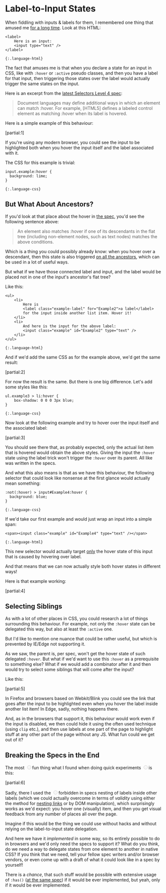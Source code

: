 # Label-to-Input States

When fiddling with inputs & labels for them, I remembered one thing that amused me [for a long time](*for-a-long-time "Fun fact: when I started the research for this article, I found [this question](https://stackoverflow.com/questions/9098581/why-is-hover-for-input-triggered-on-corresponding-label-in-css) at StackOverflow, with a really detailed answer by BoltClock. The fun part is that I was the one who asked this question at this far February of the year 2012, and now totally forgot about it. Also, the “Even more” part of this question is still actual for Webkits/Blinks."). Look at this HTML:

    <label>
        Here is an input: 
        <input type="text" />
    </label>

    {:.language-html}

The fact that amuses me is that when you declare a state for an input in CSS, like with `:hover` or `:active` pseudo classes, and then you have a label for that input, then triggering those states over the label would actually trigger the same states on the input.

Here is an excerpt from the [latest Selectors Level 4 spec](https://drafts.csswg.org/selectors-4/#the-hover-pseudo):

> Document languages may define additional ways in which an element can match :hover. For example, [HTML5] defines a labeled control element as matching :hover when its label is hovered.

Here is a simple example of this behaviour:

[partial:1]

If you're using any modern browser, you could see the input to be highlighted both when you hover the input itself and the label associated with it.

The CSS for this example is trivial:

    input.example:hover {
      background: lime;
    }

    {:.language-css}

## But What About Ancestors?

If you'd look at that place about the hover in [the spec](https://drafts.csswg.org/selectors-4/#the-hover-pseudo), you'd see the following sentence above:

> An element also matches :hover if one of its descendants in the flat tree (including non-element nodes, such as text nodes) matches the above conditions.

Which is a thing you could possibly already know: when you hover over a descendant, then this state is also triggered [on all the ancestors](*all-of-them "Even if the element is out of the ancestor's bounds, like being positioned or moved outside using some other method, and even if the ancestor would have `pointer-events: none` or `display: contents`, it still would be marked as the one having the same state as the descendant."), which can be used in a lot of useful ways.

But what if we have those connected label and input, and the label would be placed not in one of the input's ancestor's flat tree?

Like this:

    <ul>
        <li>
            Here is
            <label class="example-label" for="Example2">a label</label>
            for the input inside another list item. Hover it!
        </li>
        <li>
            And here is the input for the above label:
            <input class="example" id="Example2" type="text" />
        </li>
    </ul>

    {:.language-html}

And if we'd add the same CSS as for the example above, we'd get the same result:

[partial:2]

For now the result is the same. But there is one big difference. Let's add some styles like this:

    ul.example3 > li:hover {
        box-shadow: 0 0 0 3px blue;
    }

    {:.language-css}

Now look at the following example and try to hover over the input itself and the associated label:

[partial:3]

You should see there that, as probably expected, only the actual list item that is hovered would obtain the above styles. Giving the input the `:hover` state using the label trick won't trigger the `:hover` over its parent. All like was written in the specs.

And what this also means is that as we have this behaviour, the following selector that could look like nonsense at the first glance would actually mean something:

    :not(:hover) > input#Example4:hover {
      background: blue;
    }

    {:.language-css}

If we'd take our first example and would just wrap an input into a simple span:

    <span><input class="example" id="Example4" type="text" /></span>
    
    {:.language-html}

This new selector would actually target [only](*not-only "Actually, there is at least one other way to trigger it — by using the developer tools and checking the `:hover` state only for the input there. And if you'd find out other cases where this would work — please, report them to me!") the hover state of this input that is caused by hovering over label.

And that means that we can now actually style both hover states in different ways!

Here is that example working:

[partial:4]

## Selecting Siblings

As with a lot of other places in CSS, you could research a lot of things surrounding this behaviour. For example, not only the `:hover` state can be delegated this way, but also at least the `:active` one.

But I'd like to mention one nuance that could be rather useful, but which is prevented by IE/Edge not supporting it.

As we saw, the parent is, per spec, won't get the hover state of such delegated `:hover`. But what if we'd want to use this `:hover` as a prerequisite to something else? What if we would add a combinator after it and then would try to select some siblings that will come after the input?

Like this:

[partial:5]

In Firefox and browsers based on Webkit/Blink you could see the link that goes after the input to be highlighted even when you hover the label inside another list item! In Edge, sadly, nothing happens there.

And, as in the browsers that support it, this behaviour would work even if the input is disabled, we then could hide it using the often used technique (using `clip` etc.), and then use labels at one part of the page to highlight stuff at any other part of the page without any JS. What fun could we get out of it?

## Breaking the Specs in the End

The most <input disabled aria-hidden="true" class="lol-example" id="Example6-5" type="radio" /><span class="example-target">fun</span> thing what I found when doing quick experiments <input disabled aria-hidden="true" class="lol-example" id="Example6-6" type="radio" /><span class="example-target">is</span> this:

[partial:6]

Sadly, there I used the <input disabled aria-hidden="true" class="lol-example" id="Example6-7" type="radio" /><span class="example-target">forbidden in specs</span> nesting of labels inside other labels (which we could actually overcome in terms of _validity_ using either the method for [nesting links](:nested-links) or by DOM manipulation), which surprisingly works as we'd expect: you hover one (visually) item, and then you get visual feedback from any number of places all over the page.

Imagine if this would be the thing we could use without hacks and without relying on the label-to-input state delegation.

And here we have it _implemented_ in some way, so its entirely possible to do in browsers and we'd only need the specs to support it? What do you think, do we need a way to delegate states from one element to another in native CSS? If you think that we need, tell your fellow spec writers and/or browser vendors, or even come up with a draft of what it could look like in a spec by yourself!

There is a _chance_, that such stuff would be possible with extensive usage of `:has()` ([at the same spec](https://drafts.csswg.org/selectors-4/#relational)) if it would be ever implemented, but yeah, only if it would be ever implemented.
